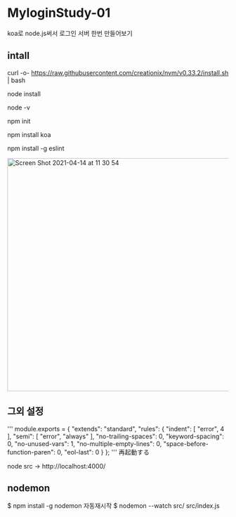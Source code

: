 # MyloginStudy-01
koa로 node.js써서 로그인 서버 한번 만들어보기 


## intall

curl -o- https://raw.githubusercontent.com/creationix/nvm/v0.33.2/install.sh | bash

node install 

node -v 

npm init

npm install koa

npm install -g eslint

<img width="531" alt="Screen Shot 2021-04-14 at 11 30 54" src="https://user-images.githubusercontent.com/31498653/114645690-ea418000-9d14-11eb-992b-e068e6727efd.png">

## 그외 설정
'''
module.exports = {
    "extends": "standard",
    "rules": {
        "indent": [
            "error",
            4
        ],
        "semi": [
            "error",
            "always"
        ],
        "no-trailing-spaces": 0,
        "keyword-spacing": 0,
        "no-unused-vars": 1,
        "no-multiple-empty-lines": 0,
        "space-before-function-paren": 0,
        "eol-last": 0
    }
};
'''
再起動する

node src -> http://localhost:4000/

## nodemon
$ npm install -g nodemon
자동재시작
$ nodemon --watch src/ src/index.js
